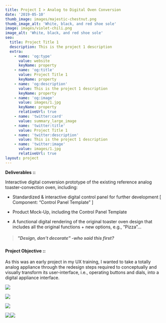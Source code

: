 ```yaml
---
title: Project I > Analog to Digital Oven Conversion
date: '2019-05-10'
thumb_image: images/majestic-chestnut.png
thumb_image_alt: 'White, black, and red shoe sole'
image: images/violet-chili.png
image_alt: 'White, black, and red shoe sole'
seo:
  title: Project Title 1
  description: This is the project 1 description
  extra:
    - name: 'og:type'
      value: website
      keyName: property
    - name: 'og:title'
      value: Project Title 1
      keyName: property
    - name: 'og:description'
      value: This is the project 1 description
      keyName: property
    - name: 'og:image'
      value: images/1.jpg
      keyName: property
      relativeUrl: true
    - name: 'twitter:card'
      value: summary_large_image
    - name: 'twitter:title'
      value: Project Title 1
    - name: 'twitter:description'
      value: This is the project 1 description
    - name: 'twitter:image'
      value: images/1.jpg
      relativeUrl: true
layout: project
---
```

**Deliverables ::**

Interactive digital conversion prototype of the existing reference analog toaster-convection oven, including:

*   Standardized & interactive digital control panel for further development \[ Component: “Control Panel Template” ]

*   Product Mock-Up, including the Control Panel Template

*   A functional digital rendering of the original toaster oven design that includes all the original functions + new options, e.g., “Pizza”...

> ##### **"Design, don't decorate" -who said this first?**

#### **Project Objective ::**

As this was an early project in my UX training, I wanted to take a totally analog appliance through the redesign steps required to conceptually and visually transform its user-interface, i.e., operating buttons and dials, into a digital appliance interface.

![](https://www.dropbox.com/s/ncs6xzfwph0j3it/UX1\_P4\_OsterToaster-ReDesn_LO-FI_SystemMap_ess.png?raw=1)

![](https://www.dropbox.com/s/kkwrfaji944pjic/UX1\_P4\_OsterToaster-ReDesn_HI-FI-\_SystemMap_ess.png?raw=1)



![](https://www.dropbox.com/s/fxulr9uhp58uwhw/Screen%20Shot%202021-06-03%20at%2012.39.29%20AM.png?raw=1)



![](/images/Project%201D%20-%20Toaster%20Oven%20Redesign%20copy.png)![](https://www.dropbox.com/s/fxulr9uhp58uwhw/Screen%20Shot%202021-06-03%20at%2012.39.29%20AM.png?raw=1)
